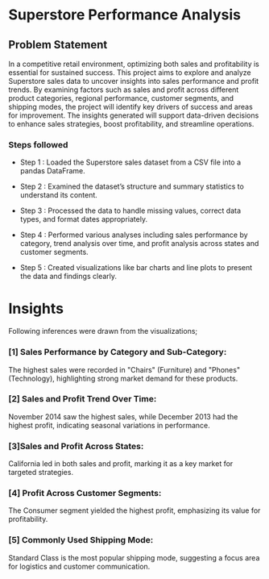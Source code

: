 # Superstore Performance Analysis


## Problem Statement

In a competitive retail environment, optimizing both sales and profitability is essential for sustained success. This project aims to explore and analyze Superstore sales data to uncover insights into sales performance and profit trends. By examining factors such as sales and profit across different product categories, regional performance, customer segments, and shipping modes, the project will identify key drivers of success and areas for improvement. The insights generated will support data-driven decisions to enhance sales strategies, boost profitability, and streamline operations.


### Steps followed 

- Step 1 : Loaded the Superstore sales dataset from a CSV file into a pandas DataFrame.
- Step 2 : Examined the dataset’s structure and summary statistics to understand its content.
- Step 3 : Processed the data to handle missing values, correct data types, and format dates appropriately.

- Step 4 : Performed various analyses including sales performance by category, trend analysis over time, and profit analysis across states and customer segments.
- Step 5 : Created visualizations like bar charts and line plots to present the data and findings clearly.









# Insights


Following inferences were drawn from the visualizations;

### [1] Sales Performance by Category and Sub-Category: 


   The highest sales were recorded in "Chairs" (Furniture) and "Phones" (Technology), highlighting strong market demand for these products.
           
### [2] Sales and Profit Trend Over Time:

   November 2014 saw the highest sales, while December 2013 had the highest profit, indicating seasonal variations in performance.
  
  
  
  ### [3]Sales and Profit Across States:
  
   California led in both sales and profit, marking it as a key market for targeted strategies.

 ### [4] Profit Across Customer Segments: 
 
 
 
   The Consumer segment yielded the highest profit, emphasizing its value for profitability.
 ### [5] Commonly Used Shipping Mode:
 

 
   Standard Class is the most popular shipping mode, suggesting a focus area for logistics and customer communication.
         
